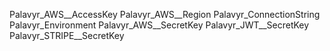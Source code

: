 Palavyr_AWS__AccessKey
Palavyr_AWS__Region
Palavyr_ConnectionString
Palavyr_Environment
Palavyr_AWS__SecretKey
Palavyr_JWT__SecretKey
Palavyr_STRIPE__SecretKey